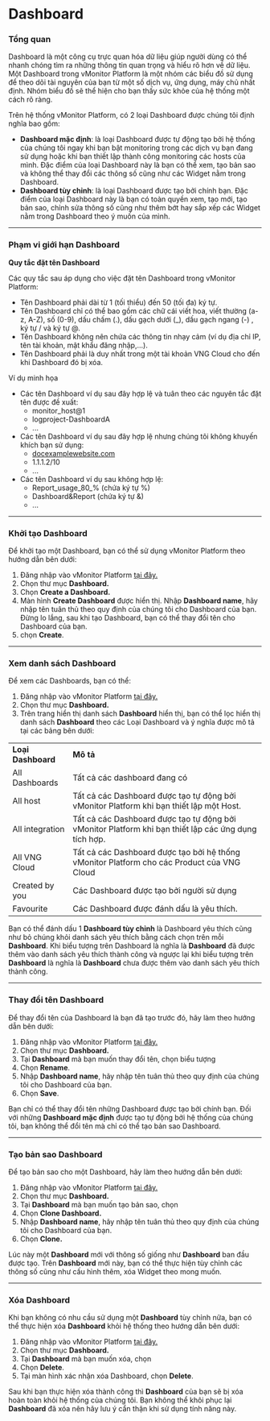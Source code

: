 # Dashboard

### Tổng quan 

Dashboard là một công cụ trực quan hóa dữ liệu giúp người dùng có thể nhanh chóng tìm ra những thông tin quan trọng và hiểu rõ hơn về dữ liệu. Một Dashboard trong vMonitor Platform là một nhóm các biểu đồ sử dụng để theo dõi tài nguyên của bạn từ một số dịch vụ, ứng dụng, máy chủ nhất định. Nhóm biểu đồ sẽ thể hiện cho bạn thấy sức khỏe của hệ thống một cách rõ ràng. 

Trên hệ thống vMonitor Platform, có 2 loại Dashboard được chúng tôi định nghĩa bao gồm: 

* **Dashboard mặc định**: là loại Dashboard được tự động tạo bởi hệ thống của chúng tôi ngay khi bạn bật monitoring trong các dịch vụ bạn đang sử dụng hoặc khi bạn thiết lập thành công monitoring các hosts của mình. Đặc điểm của loại Dashboard này là bạn có thể xem, tạo bản sao và không thể thay đổi các thông số cũng như các Widget nằm trong Dashboard. 
* **Dashboard tùy chỉnh**: là loại Dashboard được tạo bởi chính bạn. Đặc điểm của loại Dashboard này là bạn có toàn quyền xem, tạo mới, tạo bản sao, chỉnh sửa thông số cũng như thêm bớt hay sắp xếp các Widget nằm trong Dashboard theo ý muốn của mình. 

***

### Phạm vi giới hạn Dashboard 

**Quy tắc đặt tên Dashboard**

Các quy tắc sau áp dụng cho việc đặt tên Dashboard trong vMonitor Platform:

* Tên Dashboard phải dài từ 1 (tối thiểu) đến 50 (tối đa) ký tự.
* Tên Dashboard chỉ có thể bao gồm các chữ cái viết hoa, viết thường (a-z, A-Z), số (0-9), dấu chấm (.), dấu gạch dưới (\_), dấu gạch ngang (-) , ký tự / và ký tự @.
* Tên Dashboard không nên chứa các thông tin nhạy cảm (ví dụ địa chỉ IP, tên tài khoản, mật khẩu đăng nhập,...). 
* Tên Dashboard phải là duy nhất trong một tài khoản VNG Cloud cho đến khi Dashboard đó bị xóa. 

Ví dụ minh họa

* Các tên Dashboard ví dụ sau đây hợp lệ và tuân theo các nguyên tắc đặt tên được đề xuất:
  * monitor\_host@1
  * logproject-DashboardA
  * ...
* Các tên Dashboard ví dụ sau đây hợp lệ nhưng chúng tôi không khuyến khích bạn sử dụng:
  * [docexamplewebsite.com](http://docexamplewebsite.com/)
  * 1.1.1.2/10
  * ...
* Các tên Dashboard ví dụ sau không hợp lệ:
  * Report\_usage\_80\_% (chứa ký tự %)
  * Dashboard\&Report (chứa ký tự &)
  * ...

***

### Khởi tạo Dashboard 

Để khởi tạo một Dashboard, bạn có thể sử dụng vMonitor Platform theo hướng dẫn bên dưới: 

1. Đăng nhập vào vMonitor Platform [tại đây.](https://hcm-3.console.vngcloud.vn/vmonitor) 
2. Chọn thư mục **Dashboard.**
3. Chọn **Create a Dashboard.**
4. Màn hình **Create Dashboard** được hiển thị. Nhập **Dashboard name**, hãy nhập tên tuân thủ theo quy định của chúng tôi cho Dashboard của bạn. Đừng lo lắng, sau khi tạo Dashboard, bạn có thể thay đổi tên cho Dashboard của bạn. 
5. chọn **Create**.

***

### Xem danh sách Dashboard 

Để xem các Dashboards, bạn có thể: 

1. Đăng nhập vào vMonitor Platform [tại đây.](https://hcm-3.console.vngcloud.vn/vmonitor) 
2. Chọn thư mục **Dashboard.**
3. Trên trang hiển thị danh sách **Dashboard** hiển thị, bạn có thể lọc hiển thị danh sách **Dashboard** theo các Loại Dashboard và ý nghĩa được mô tả tại các bảng bên dưới:

|  |  |
| --- | --- |
| **Loại Dashboard** | **Mô tả** |
| All Dashboards | Tất cả các dashboard đang có |
| All host | Tất cả các Dashboard được tạo tự động bởi vMonitor Platform khi bạn thiết lập một Host. |
| All integration | Tất cả các Dashboard được tạo tự động bởi vMonitor Platform khi bạn thiết lập các ứng dụng tích hợp. |
| All VNG Cloud | Tất cả các Dashboard được tạo bởi hệ thống vMonitor Platform cho các Product của VNG Cloud |
| Created by you | Các Dashboard được tạo bởi người sử dụng |
| Favourite | Các Dashboard được đánh dấu là yêu thích. |

Bạn có thể đánh dấu 1 **Dashboard tùy chỉnh** là Dashboard yêu thích cũng như bỏ chúng khỏi danh sách yêu thích bằng cách chọn <img src="../../../.gitbook/assets/image (47).png" alt="" data-size="line">trên mỗi **Dashboard**. Khi biểu tượng trên Dashboard là <img src="../../../.gitbook/assets/image (48).png" alt="" data-size="line">nghĩa là **Dashboard** đã được thêm vào danh sách yêu thích thành công và ngược lại khi biểu tượng trên **Dashboard** là <img src="../../../.gitbook/assets/image (49).png" alt="" data-size="line">nghĩa là **Dashboard** chưa được thêm vào danh sách yêu thích thành công.

***

### Thay đổi tên Dashboard 

Để thay đổi tên của Dashboard là bạn đã tạo trước đó, hãy làm theo hướng dẫn bên dưới:

1. Đăng nhập vào vMonitor Platform [tại đây.](https://hcm-3.console.vngcloud.vn/vmonitor) 
2. Chọn thư mục **Dashboard.**
3. Tại **Dashboard** mà bạn muốn thay đổi tên, chọn biểu tượng<img src="../../../.gitbook/assets/image (50).png" alt="" data-size="line">
4. Chọn **Rename**.
5. Nhập **Dashboard name**, hãy nhập tên tuân thủ theo quy định của chúng tôi cho Dashboard của bạn. 
6. Chọn **Save**.

Bạn chỉ có thể thay đổi tên những Dashboard được tạo bởi chính bạn. Đối với những **Dashboard mặc định** được tạo tự động bởi hệ thống của chúng tôi, bạn không thể đổi tên mà chỉ có thể tạo bản sao Dashboard.

***

### Tạo bản sao Dashboard 

Để tạo bản sao cho một Dashboard, hãy làm theo hướng dẫn bên dưới:

1. Đăng nhập vào vMonitor Platform [tại đây.](https://hcm-3.console.vngcloud.vn/vmonitor) 
2. Chọn thư mục **Dashboard.**
3. Tại **Dashboard** mà bạn muốn tạo bản sao, chọn <img src="../../../.gitbook/assets/image (51).png" alt="" data-size="line">
4. Chọn **Clone Dashboard.**
5. Nhập **Dashboard name**, hãy nhập tên tuân thủ theo quy định của chúng tôi cho Dashboard của bạn. 
6. Chọn **Clone.**

Lúc này một **Dashboard** mới với thông số giống như **Dashboard** ban đầu được tạo. Trên **Dashboard** mới này, bạn có thể thực hiện tùy chỉnh các thông số cũng như cấu hình thêm, xóa Widget theo mong muốn.

***

### Xóa Dashboard 

Khi bạn không có nhu cầu sử dụng một **Dashboard** tùy chỉnh nữa, bạn có thể thực hiện xóa **Dashboard** khỏi hệ thống theo hướng dẫn bên dưới: 

1. Đăng nhập vào vMonitor Platform [tại đây.](https://hcm-3.console.vngcloud.vn/vmonitor) 
2. Chọn thư mục **Dashboard.**
3. Tại **Dashboard** mà bạn muốn xóa, chọn <img src="../../../.gitbook/assets/image (52).png" alt="" data-size="line">
4. Chọn **Delete**.
5. Tại màn hình xác nhận xóa Dashboard, chọn **Delete**.

Sau khi bạn thực hiện xóa thành công thì **Dashboard** của bạn sẽ bị xóa hoàn toàn khỏi hệ thống của chúng tôi. Bạn không thể khôi phục lại **Dashboard** đã xóa nên hãy lưu ý cẩn thận khi sử dụng tính năng này. 
